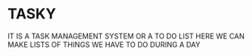 # TASKY
IT IS A TASK MANAGEMENT SYSTEM  OR A TO DO LIST HERE WE CAN MAKE LISTS OF THINGS WE HAVE TO DO DURING A DAY
